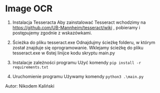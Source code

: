 # Image OCR

1. Instalacja Tesseracta
Aby zainstalować Tesseract wchodzimy na https://github.com/UB-Mannheim/tesseract/wiki , pobieramy i postępujemy zgodnie z wskazówkami.

2. Ścieżka do pliku tesseract.exe
Odnajdujmy ścieżkę folderu, w którym został znajduje się oprogramowanie.
Wklejamy ścieżkę do pliku tesseract.exe w 6stej linijce kodu skryptu main.py

3. Instalacje zależności programu 
Użyć komendy `pip install -r requirements.txt`

4. Uruchomienie programu
Używamy komendy `python3 .\main.py`

Autor: Nikodem Kaliński 